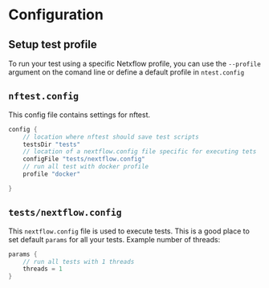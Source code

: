 # Configuration

## Setup test profile

To run your test using a specific Netxflow profile, you can use the `--profile` argument on the comand line or define a default profile in `ntest.config`


##  `nftest.config`

This config file contains settings for nftest.

```groovy
config {
    // location where nftest should save test scripts
    testsDir "tests"
    // location of a nextflow.config file specific for executing tets
    configFile "tests/nextflow.config"
    // run all test with docker profile
    profile "docker"

}
```

## `tests/nextflow.config`

This `nextflow.config` file is used to execute tests. This is a good place to set default `params` for all your tests. Example number of threads:

```groovy
params {
    // run all tests with 1 threads
    threads = 1
}
```
